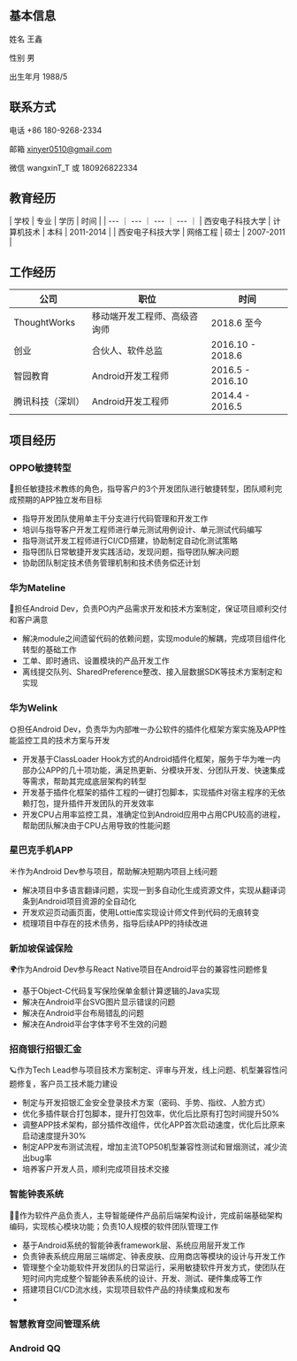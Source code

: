 
## 基本信息

姓名 王鑫

性别 男

出生年月 1988/5

## 联系方式

电话 +86 180-9268-2334

邮箱 xinyer0510@gmail.com

微信 wangxinT_T  或 180926822334

## 教育经历

| 学校 | 专业 | 学历 | 时间 |
| --- ｜ --- ｜ --- ｜ --- ｜
| 西安电子科技大学 | 计算机技术 | 本科 | 2011-2014 |
| 西安电子科技大学 | 网络工程 | 硕士 | 2007-2011 |

## 工作经历

| 公司 | 职位 | 时间 |
| --- | --- | --- |
| ThoughtWorks | 移动端开发工程师、高级咨询师 | 2018.6 至今 |
| 创业 | 合伙人、软件总监 | 2016.10 - 2018.6 |
| 智园教育 | Android开发工程师 | 2016.5 - 2016.10 |
| 腾讯科技（深圳）| Android开发工程师 | 2014.4 - 2016.5 |

## 项目经历

### OPPO敏捷转型

🌟担任敏捷技术教练的角色，指导客户的3个开发团队进行敏捷转型，团队顺利完成预期的APP独立发布目标

- 指导开发团队使用单主干分支进行代码管理和开发工作
- 培训与指导客户开发工程师进行单元测试用例设计、单元测试代码编写
- 指导测试开发工程师进行CI/CD搭建，协助制定自动化测试策略
- 指导团队日常敏捷开发实践活动，发现问题，指导团队解决问题
- 协助团队制定技术债务管理机制和技术债务偿还计划

### 华为Mateline

🌛担任Android Dev，负责PO内产品需求开发和技术方案制定，保证项目顺利交付和客户满意

- 解决module之间遗留代码的依赖问题，实现module的解耦，完成项目组件化转型的基础工作
- 工单、即时通讯、设置模块的产品开发工作
- 离线提交队列、SharedPreference整改、接入层数据SDK等技术方案制定和实现

### 华为Welink

🌞担任Android Dev，负责华为内部唯一办公软件的插件化框架方案实施及APP性能监控工具的技术方案与开发

- 开发基于ClassLoader Hook方式的Android插件化框架，服务于华为唯一内部办公APP的几十项功能，满足热更新、分模块开发、分团队开发、快速集成等需求，帮助其完成底层架构的转型
- 开发基于插件化框架的插件工程的一键打包脚本，实现插件对宿主程序的无依赖打包，提升插件开发团队的开发效率
- 开发CPU占用率监控工具，准确定位到Android应用中占用CPU较高的进程，帮助团队解决由于CPU占用导致的性能问题

### 星巴克手机APP

☀️作为Android Dev参与项目，帮助解决短期内项目上线问题

- 解决项目中多语言翻译问题，实现一到多自动化生成资源文件，实现从翻译词条到Android项目资源的全自动化
- 开发欢迎页动画页面，使用Lottie库实现设计师文件到代码的无痕转变
- 梳理项目中存在的技术债务，指导后续APP的持续改进

### 新加坡保诚保险

🌍作为Android Dev参与React Native项目在Android平台的兼容性问题修复

- 基于Object-C代码复写保险保单金额计算逻辑的Java实现
- 解决在Android平台SVG图片显示错误的问题
- 解决在Android平台布局错乱的问题
- 解决在Android平台字体字号不生效的问题

### 招商银行招银汇金

🪐作为Tech Lead参与项目技术方案制定、评审与开发，线上问题、机型兼容性问题修复，客户员工技术能力建设

- 制定与开发招银汇金安全登录技术方案（密码、手势、指纹、人脸方式）
- 优化多插件联合打包脚本，提升打包效率，优化后比原有打包时间提升50%
- 调整APP技术架构，部分插件改组件，优化APP首次启动速度，优化后比原来启动速度提升30%
- 制定APP发布测试流程，增加主流TOP50机型兼容性测试和冒烟测试，减少流出bug率
- 培养客户开发人员，顺利完成项目技术交接

### 智能钟表系统
👩‍🚀作为软件产品负责人，主导智能硬件产品前后端架构设计，完成前端基础架构编码，实现核心模块功能；负责10人规模的软件团队管理工作

- 基于Android系统的智能钟表framework层、系统应用层开发工作
- 负责钟表系统应用层三端绑定、钟表皮肤、应用商店等模块的设计与开发工作
- 管理整个全功能软件开发团队的日常运行，采用敏捷软件开发方式，使团队在短时间内完成整个智能钟表系统的设计、开发、测试、硬件集成等工作
- 搭建项目CI/CD流水线，实现项目软件产品的持续集成和发布
-

### 智慧教育空间管理系统

### Android QQ
